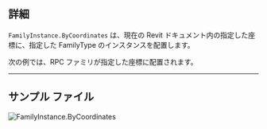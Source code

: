 ## 詳細
`FamilyInstance.ByCoordinates` は、現在の Revit ドキュメント内の指定した座標に、指定した FamilyType のインスタンスを配置します。

次の例では、RPC ファミリが指定した座標に配置されます。

___
## サンプル ファイル

![FamilyInstance.ByCoordinates](./Revit.Elements.FamilyInstance.ByCoordinates_img.jpg)
